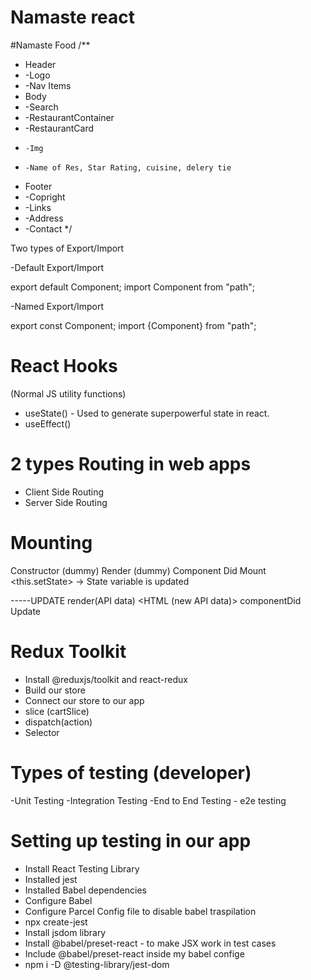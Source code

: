 # Namaste react
#Namaste Food
/**
 * Header
 *  -Logo
 *  -Nav Items
 * Body
 *  -Search
 *  -RestaurantContainer
 *   -RestaurantCard
 *     -Img
 *     -Name of Res, Star Rating, cuisine, delery tie
 * Footer
 *  -Copright
 *  -Links
 *  -Address
 *  -Contact 
 */


Two types of Export/Import

-Default Export/Import

 export default Component;
 import Component from "path";

-Named Export/Import

 export const Component;
 import {Component} from "path";

 # React Hooks
 (Normal JS utility functions)
- useState() - Used to generate superpowerful state in react.
- useEffect()

# 2 types Routing in web apps
- Client Side Routing
- Server Side Routing

# Mounting
Constructor (dummy)
Render (dummy)
      <HTML Dummy>
Component Did Mount
       <API Call>
       <this.setState> -> State variable is updated

-----UPDATE
        render(API data)
        <HTML (new API data)>
        componentDid Update

# Redux Toolkit
- Install @reduxjs/toolkit and react-redux
- Build our store
- Connect our store to our app
- slice (cartSlice)
- dispatch(action)
- Selector

# Types of testing (developer)
-Unit Testing
-Integration Testing
-End to End Testing - e2e testing

# Setting up testing in our app
- Install React Testing Library
- Installed jest
- Installed Babel dependencies
- Configure Babel
- Configure Parcel Config file to disable babel traspilation
- npx create-jest
- Install jsdom library
- Install @babel/preset-react - to make JSX work in test cases
- Include @babel/preset-react inside my babel confige
- npm i -D @testing-library/jest-dom